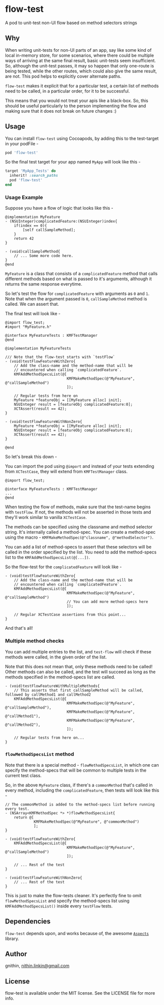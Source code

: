 # flow-test

A pod to unit-test non-UI flow based on method selectors strings

## Why

When writing unit-tests for non-UI parts of an app, say like some kind of local in-memory store, for some scenarios, where there could be multiple ways of arriving at the same final result, basic unit-tests seem insufficient. So, although the unit-test passes, it may so happen that only one-route is being tested, while the other routes, which could also give the same result, are not. This pod helps to explicitly cover alternate paths.

`flow-test` makes it explicit that for a particular test, a certain list of methods need to be called, in a particular order, for it to be successful.

This means that you would not treat your apis like a black-box. So, this should be useful particularly to the person implementing the flow and making sure that it does not break on future changes :)

## Usage

You can install `flow-test` using Cocoapods, by adding this to the test-target in your podFile -

```Ruby
pod 'flow-test'
```

So the final test target for your app named `MyApp` will look like this -

```Ruby
target 'MyApp_Tests' do
  inherit! :search_paths
  pod 'flow-test'
end
```

### Usage Example

Suppose you have a flow of logic that looks like this - 

```ObjC
@implementation MyFeature
- (NSUInteger)complicatedFeature:(NSUInteger)index{
    if(index == 0){
        [self callSampleMethod];
    }
    return 42
}

- (void)callSampleMethod{
    // ... Some more code here.
}
@end
```

`MyFeature` is a class that consists of a `complicatedFeature` method that calls different methods based on what is passed to it's arguments, although it returns the same response everytime.

So let's test the flow for `complicatedFeature` with arguments as `0` and `1`. Note that when the argument passed is `0`, `callSampleMethod` method is called. We can assert that.

The final test will look like - 

```ObjC
@import flow_test;
#import "MyFeature.h"

@interface MyFeatureTests : KMFTestManager
@end

@implementation MyFeatureTests

/// Note that the flow-test starts with `testFlow`
- (void)testFlowFeatureWithZero{
    // Add the class-name and the method-name that will be
    // encountered when calling `complicatedFeature`.
    KMFAddMethodSpecsList(@[
                            KMFMakeMethodSpec(@"MyFeature", @"callSampleMethod")
                            ]);
    
    // Regular tests from here on
    MyFeature *featureObj = [[MyFeature alloc] init];
    NSUInteger result = [featureObj complicatedFeature:0];
    XCTAssert(result == 42);
}

- (void)testFlowFeatureWithNonZero{
    MyFeature *featureObj = [[MyFeature alloc] init];
    NSUInteger result = [featureObj complicatedFeature:0];
    XCTAssert(result == 42);
}

@end
```

So let's break this down -

You can import the pod using `@import` and instead of your tests extending from `XCTestCase`, they will extend from `KMFTestManager` class.

```Objc
@import flow_test;

@interface MyFeatureTests : KMFTestManager
...
@end
```

When testing the flow of methods, make sure that the test-name begins with `testFlow`. If not, the methods will not be asserted in those tests and they'll work similar to vanilla `XCTestCase`.

The methods can be specified using the classname and method selector string. It's internally called a method-spec. You can create a method-spec using the macro - `KMFMakeMethodSpec(@"classname", @"methodSelector")`.

You can add a list of method-specs to assert that these selectors will be called in the order specified by the list. You need to add the method-specs list to the `KMFAddMethodSpecsList(@[...])`.

So the flow-test for the `complicatedFeature` will look like -

```ObjC
- (void)testFlowFeatureWithZero{
    // Add the class-name and the method-name that will be
    // encountered when calling `complicatedFeature`.
    KMFAddMethodSpecsList(@[
                            KMFMakeMethodSpec(@"MyFeature", @"callSampleMethod")
                            // You can add more method-specs here
                            ]);
    
    // Regular XCTestCase assertions from this point...
}
```

And that's all!

### Multiple method checks

You can add multiple entries to the list, and `test-flow` will check if these methods were called, in the given order of the list.

Note that this does not mean that, only these methods need to be called! Other methods can also be called, and the test will succeed as long as the methods specified in the method-specs list are called.

```ObjC
- (void)testFlowFeatureWithMultipleMethods{
    // This asserts that first callSampleMethod will be called, followed by callMethod1 and callMethod2
    KMFAddMethodSpecsList(@[
                            KMFMakeMethodSpec(@"MyFeature", @"callSampleMethod"),
                            KMFMakeMethodSpec(@"MyFeature", @"callMethod1"),
                            KMFMakeMethodSpec(@"MyFeature", @"callMethod2"),
                            ]);
    
    // Regular tests from here on...
}

```


### `flowMethodSpecsList` method

Note that there is a special method - `flowMethodSpecsList`, in which one can specify the method-specs that will be common to multiple tests in the current test class.

So, in the above `MyFeature` class, if there's a `commonMethod` that's called in every method, including the `complicatedFeature`, then tests will look like this -

```ObjC
// The commonMethod is added to the method-specs list before running every test. 
- (NSArray<KMFMethodSpec *> *)flowMethodSpecsList{
    return @[
             KMFMakeMethodSpec(@"MyFeature", @"commonMethod")
             ];
}

- (void)testFlowFeatureWithZero{
    KMFAddMethodSpecsList(@[
                            KMFMakeMethodSpec(@"MyFeature", @"callSampleMethod")
                            ]);
    
    // ... Rest of the test
}

- (void)testFlowFeatureWithNonZero{
    // ... Rest of the test
}
```

This is just to make the flow-tests cleaner. It's perfectly fine to omit `flowMethodSpecsList` and specify the method-specs list using `KMFAddMethodSpecsList()` inside every `testFlow` tests.

## Dependencies

`flow-test` depends upon, and works because of, the awesome [`Aspects`](https://github.com/steipete/Aspects) library. 

## Author

gnithin, nithin.linkin@gmail.com

## License

flow-test is available under the MIT license. See the LICENSE file for more info.
